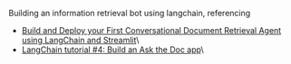 Building an information retrieval bot using langchain, referencing 
- [Build and Deploy your First Conversational Document Retrieval Agent using LangChain and Streamlit](https://pub.aimind.so/build-and-deploy-your-first-conversational-document-retrieval-agent-using-langchain-and-streamlit-aaa1ae852b96)\
- [LangChain tutorial #4: Build an Ask the Doc app](https://blog.streamlit.io/langchain-tutorial-4-build-an-ask-the-doc-app/)\

